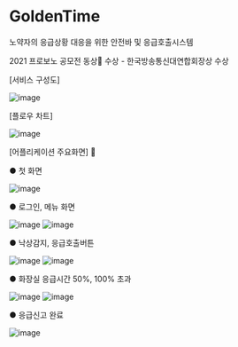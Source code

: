 # GoldenTime
노약자의 응급상황 대응을 위한 안전바 및 응급호출시스템

2021 프로보노 공모전 동상🏅 수상 - 한국방송통신대연합회장상 수상

[서비스 구성도]


![image](https://user-images.githubusercontent.com/64996121/140453128-42ecbb05-2a2d-4f9b-b931-cbd45e141552.png)

[플로우 차트]



![image](https://user-images.githubusercontent.com/64996121/140453207-8dd3c9f2-8fac-4c4a-9348-6b3f2b3b7c18.png)



[어플리케이션 주요화면] 📱


● 첫 화면

![image](https://user-images.githubusercontent.com/64996121/140453303-a64b6b8e-481a-40be-8427-af2588d119fe.png)

● 로그인, 메뉴 화면

![image](https://user-images.githubusercontent.com/64996121/140453399-a545aad3-f53e-439c-8827-deaac5ba226a.png) 
![image](https://user-images.githubusercontent.com/64996121/140453508-33f2d7cc-1473-493d-8f9c-0b9e48db6e65.png)

● 낙상감지, 응급호출버튼


![image](https://user-images.githubusercontent.com/64996121/140453608-41c5c4e3-5fb4-40e4-865d-cba8bcd18120.png) ![image](https://user-images.githubusercontent.com/64996121/140453624-705b6e9b-5ee7-4bed-a31f-1937cd92860d.png)

● 화장실 응급시간 50%, 100% 초과

![image](https://user-images.githubusercontent.com/64996121/141114584-8aca2761-e694-470a-9031-46cc6c9a6a58.png) 
![image](https://user-images.githubusercontent.com/64996121/141114637-f86ed363-8775-4e9c-ac2e-6424190d56ac.png)


● 응급신고 완료

![image](https://user-images.githubusercontent.com/64996121/140453704-93f76e03-99a8-4e7f-8254-54e6c64b6501.png)
